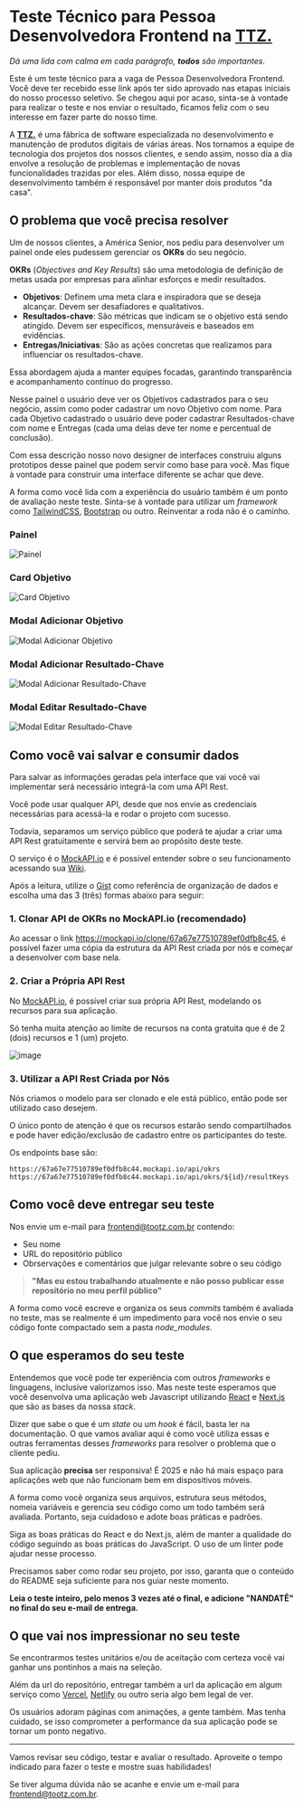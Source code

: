 # Teste Técnico para Pessoa Desenvolvedora Frontend na [TTZ.](https://ttz.dev.br)

_Dá uma lida com calma em cada parágrafo, **todos** são importantes._

Este é um teste técnico para a vaga de Pessoa Desenvolvedora Frontend. Você deve ter recebido esse link após ter sido aprovado nas etapas iniciais do nosso processo seletivo. Se chegou aqui por acaso, sinta-se à vontade para realizar o teste e nos enviar o resultado, ficamos feliz com o seu interesse em fazer parte do nosso time.

A [**TTZ.**](https://ttz.dev.br) é uma fábrica de software especializada no desenvolvimento e manutenção de produtos digitais de várias áreas. Nos tornamos a equipe de tecnologia dos projetos dos nossos clientes, e sendo assim, nosso dia a dia envolve a resolução de problemas e implementação de novas funcionalidades trazidas por eles. Além disso, nossa equipe de desenvolvimento também é responsável por manter dois produtos "da casa".

## O problema que você precisa resolver

Um de nossos clientes, a América Senior, nos pediu para desenvolver um painel onde eles pudessem gerenciar os **OKRs** do seu negócio.

**OKRs** (_Objectives and Key Results_) são uma metodologia de definição de metas usada por empresas para alinhar esforços e medir resultados.

- **Objetivos**: Definem uma meta clara e inspiradora que se deseja alcançar. Devem ser desafiadores e qualitativos.
- **Resultados-chave**: São métricas que indicam se o objetivo está sendo atingido. Devem ser específicos, mensuráveis e baseados em evidências.
- **Entregas/Iniciativas**: São as ações concretas que realizamos para influenciar os resultados-chave.

Essa abordagem ajuda a manter equipes focadas, garantindo transparência e acompanhamento contínuo do progresso.

Nesse painel o usuário deve ver os Objetivos cadastrados para o seu negócio, assim como poder cadastrar um novo Objetivo com nome. Para cada Objetivo cadastrado o usuário deve poder cadastrar Resultados-chave com nome e Entregas (cada uma delas deve ter nome e percentual de conclusão).

Com essa descrição nosso novo designer de interfaces construiu alguns prototipos desse painel que podem servir como base para você. Mas fique à vontade para construir uma interface diferente se achar que deve.

A forma como você lida com a experiência do usuário também é um ponto de avaliação neste teste. Sinta-se à vontade para utilizar um _framework_ como [TailwindCSS](https://tailwindcss.com/), [Bootstrap](https://getbootstrap.com/) ou outro. Reinventar a roda não é o caminho.

### Painel

![Painel](./assets/painel.jpg)

### Card Objetivo

![Card Objetivo](./assets/card-objective.jpg)

### Modal Adicionar Objetivo

![Modal Adicionar Objetivo](./assets/modal-add-objective.jpg)

### Modal Adicionar Resultado-Chave

![Modal Adicionar Resultado-Chave](./assets/modal-add-key-result.jpg)

### Modal Editar Resultado-Chave

![Modal Editar Resultado-Chave](./assets/modal-edit-key-result.jpg)

## Como você vai salvar e consumir dados

Para salvar as informações geradas pela interface que vai você vai implementar será necessário integrá-la com uma API Rest.

Você pode usar qualquer API, desde que nos envie as credenciais necessárias para acessá-la e rodar o projeto com sucesso.

Todavia, separamos um serviço público que poderá te ajudar a criar uma API Rest gratuitamente e servirá bem ao propósito deste teste.

O serviço é o [MockAPI.io](https://mockapi.io/) e é possível entender sobre o seu funcionamento acessando sua [Wiki](https://github.com/mockapi-io/docs/wiki).

Após a leitura, utilize o [Gist](https://gist.github.com/wendellpbarreto/ac1620f0345fb07a34b6731eecccc96d) como referência de organização de dados e escolha uma das 3 (três) formas abaixo para seguir:

### 1. Clonar API de OKRs no MockAPI.io (recomendado)

Ao acessar o link https://mockapi.io/clone/67a67e77510789ef0dfb8c45, é possível fazer uma cópia da estrutura da API Rest criada por nós e começar a desenvolver com base nela.

### 2. Criar a Própria API Rest

No [MockAPI.io](https://mockapi.io/), é possível criar sua própria API Rest, modelando os recursos para sua aplicação.

Só tenha muita atenção ao limite de recursos na conta gratuita que é de 2 (dois) recursos e 1 (um) projeto.

![image](./assets/api-mock.png)

### 3. Utilizar a API Rest Criada por Nós

Nós criamos o modelo para ser clonado e ele está público, então pode ser utilizado caso desejem.

O único ponto de atenção é que os recursos estarão sendo compartilhados e pode haver edição/exclusão de cadastro entre os participantes do teste.

Os endpoints base são:

```
https://67a67e77510789ef0dfb8c44.mockapi.io/api/okrs
https://67a67e77510789ef0dfb8c44.mockapi.io/api/okrs/${id}/resultKeys
```

## Como você deve entregar seu teste

Nos envie um e-mail para frontend@tootz.com.br contendo:

- Seu nome
- URL do repositório público
- Obrservações e comentários que julgar relevante sobre o seu código

> **"Mas eu estou trabalhando atualmente e não posso publicar esse repositório no meu perfil público"**

A forma como você escreve e organiza os seus _commits_ também é avaliada no teste, mas se realmente é um impedimento para você nos envie o seu código fonte compactado sem a pasta _node_modules_.

## O que esperamos do seu teste

Entendemos que você pode ter experiência com outros _frameworks_ e linguagens, inclusive valorizamos isso. Mas neste teste esperamos que você desenvolva uma aplicação web Javascript utilizando [React](https://react.dev/) e [Next.js](https://nextjs.org/) que são as bases da nossa _stack_.

Dizer que sabe o que é um _state_ ou um _hook_ é fácil, basta ler na documentação. O que vamos avaliar aqui é como você utiliza essas e outras ferramentas desses _frameworks_ para resolver o problema que o cliente pediu.

Sua aplicação **precisa** ser responsiva! É 2025 e não há mais espaço para aplicações web que não funcionam bem em dispositivos móveis.

A forma como você organiza seus arquivos, estrutura seus métodos, nomeia variáveis e gerencia seu código como um todo também será avaliada. Portanto, seja cuidadoso e adote boas práticas e padrões.

Siga as boas práticas do React e do Next.js, além de manter a qualidade do código seguindo as boas práticas do JavaScript. O uso de um linter pode ajudar nesse processo.

Precisamos saber como rodar seu projeto, por isso, garanta que o conteúdo do README seja suficiente para nos guiar neste momento.

**Leia o teste inteiro, pelo menos 3 vezes até o final, e adicione "NANDATÊ" no final do seu e-mail de entrega.**

## O que vai nos impressionar no seu teste

Se encontrarmos testes unitários e/ou de aceitação com certeza você vai ganhar uns pontinhos a mais na seleção.

Além da url do repositório, entregar também a url da aplicação em algum serviço como [Vercel](https://vercel.com), [Netlify](https://www.netlify.com/) ou outro seria algo bem legal de ver.

Os usuários adoram páginas com animações, a gente também. Mas tenha cuidado, se isso comprometer a performance da sua aplicação pode se tornar um ponto negativo.

---

Vamos revisar seu código, testar e avaliar o resultado. Aproveite o tempo indicado para fazer o teste e mostre suas habilidades!

Se tiver alguma dúvida não se acanhe e envie um e-mail para frontend@tootz.com.br.
